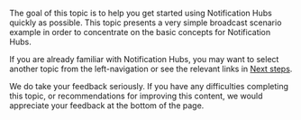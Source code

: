 
The goal of this topic is to help you get started using Notification Hubs quickly as possible. This topic presents a very simple broadcast scenario example in order to concentrate on the basic concepts for Notification Hubs.

If you are already familiar with Notification Hubs, you may want to select another topic from the left-navigation or see the relevant links in [Next steps](#next-steps).

We do take your feedback seriously. If you have any difficulties completing this topic, or recommendations for improving this content, we would appreciate your feedback at the bottom of the page.
